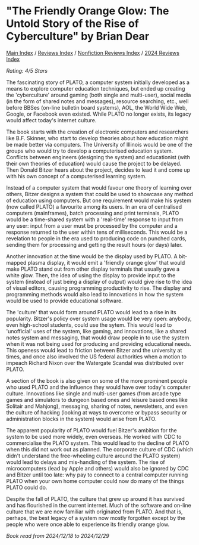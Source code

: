 # "The Friendly Orange Glow: The Untold Story of the Rise of Cyberculture" by Brian Dear

[Main Index](../../../README.md) / [Reviews Index](../../README.md) / [Nonfiction Reviews Index](../README.md) / [2024 Reviews Index](README.md)

*Rating: 4/5 Stars*

The fascinating story of PLATO, a computer system initially developed as a means to explore computer education techniques, but ended up creating the 'cyberculture' around gaming (both single and multi-user), social media (in the form of shared notes and messages), resource searching, etc., well before BBSes (on-line bulletin board systems), AOL, the World Wide Web, Google, or Facebook even existed. While PLATO no longer exists, its legacy would affect today's internet culture.

The book starts with the creation of electronic computers and researchers like B.F. Skinner, who start to develop theories about how education might be made better via computers. The University of Illinois would be one of the groups who would try to develop a computerised education system. Conflicts between engineers (designing the system) and educationist (with their own theories of education) would cause the project to be delayed. Then Donald Bitzer hears about the project, decides to lead it and come up with his own concept of a computerised learning system.

Instead of a computer system that would favour one theory of learning over others, Bitzer designs a system that could be used to showcase any method of education using computers. But one requirement would make his system (now called PLATO) a favourite among its users. In an era of centralised computers (mainframes), batch processing and print terminals, PLATO would be a time-shared system with a 'real-time' response to input from any user: input from a user must be processed by the computer and a response returned to the user within tens of milliseconds. This would be a revelation to people in the era used to producing code on punched cards, sending them for processing and getting the result hours (or days) later.

Another innovation at the time would be the display used by PLATO. A bit-mapped plasma display, it would emit a 'friendly orange glow' that would make PLATO stand out from other display terminals that usually gave a white glow. Then, the idea of using the display to provide input to the system (instead of just being a display of output) would give rise to the idea of visual editors, causing programming productivity to rise. The display and programming methods would also lead to innovations in how the system would be used to provide educational software.

The 'culture' that would form around PLATO would lead to a rise in its popularity. Bitzer's policy over system usage would be very open: anybody, even high-school students, could use the sytem. This would lead to 'unofficial' uses of the system, like gaming, and innovations, like a shared notes system and messaging, that would draw people in to use the system when it was not being used for producing and providing educational needs. This openess would lead to friction between Bitzer and the university at times, and once also involved the US federal authorities when a motion to impeach Richard Nixon over the Watergate Scandal was distributed over PLATO.

A section of the book is also given on some of the more prominent people who used PLATO and the influence they would have over today's computer culture. Innovations like single and multi-user games (from arcade type games and simulators to dungeon based ones and leisure based ones like Solitair and Mahjong), messaging, sharing of notes, newsletters, and even the culture of hacking (looking at ways to overcome or bypass security or administration blocks in the system) would arise from PLATO.

The apparent popularity of PLATO would fuel Bitzer's ambition for the system to be used more widely, even overseas. He worked with CDC to commercialise the PLATO system. This would lead to the decline of PLATO when this did not work out as planned. The corporate culture of CDC (which didn't understand the free-wheeling culture around the PLATO system) would lead to delays and mis-handling of the system. The rise of microcomputers (lead by Apple and others) would also be ignored by CDC and Bitzer until too late: why pay to connect to a central computer running PLATO when your own home computer could now do many of the things PLATO could do.

Despite the fall of PLATO, the culture that grew up around it has survived and has flourished in the current internet. Much of the software and on-line culture that we are now familiar with originated from PLATO. And that is, perhaps, the best legacy of a system now mostly forgotten except by the people who were once able to experience its friendly orange glow.

*Book read from 2024/12/18 to 2024/12/29*
